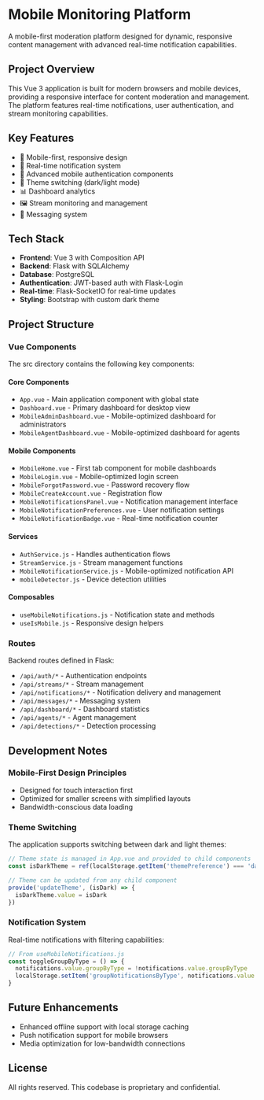 # Mobile Monitoring Platform

A mobile-first moderation platform designed for dynamic, responsive content management with advanced real-time notification capabilities.

## Project Overview

This Vue 3 application is built for modern browsers and mobile devices, providing a responsive interface for content moderation and management. The platform features real-time notifications, user authentication, and stream monitoring capabilities.

## Key Features

- 📱 Mobile-first, responsive design
- 🔔 Real-time notification system
- 🔐 Advanced mobile authentication components
- 🎨 Theme switching (dark/light mode)
- 📊 Dashboard analytics
- 🖼️ Stream monitoring and management
- 💬 Messaging system

## Tech Stack

- **Frontend**: Vue 3 with Composition API
- **Backend**: Flask with SQLAlchemy
- **Database**: PostgreSQL
- **Authentication**: JWT-based auth with Flask-Login
- **Real-time**: Flask-SocketIO for real-time updates
- **Styling**: Bootstrap with custom dark theme

## Project Structure

### Vue Components

The src directory contains the following key components:

#### Core Components
- `App.vue` - Main application component with global state
- `Dashboard.vue` - Primary dashboard for desktop view
- `MobileAdminDashboard.vue` - Mobile-optimized dashboard for administrators
- `MobileAgentDashboard.vue` - Mobile-optimized dashboard for agents

#### Mobile Components
- `MobileHome.vue` - First tab component for mobile dashboards
- `MobileLogin.vue` - Mobile-optimized login screen
- `MobileForgotPassword.vue` - Password recovery flow
- `MobileCreateAccount.vue` - Registration flow
- `MobileNotificationsPanel.vue` - Notification management interface
- `MobileNotificationPreferences.vue` - User notification settings
- `MobileNotificationBadge.vue` - Real-time notification counter

#### Services
- `AuthService.js` - Handles authentication flows
- `StreamService.js` - Stream management functions
- `MobileNotificationService.js` - Mobile-optimized notification API
- `mobileDetector.js` - Device detection utilities

#### Composables
- `useMobileNotifications.js` - Notification state and methods
- `useIsMobile.js` - Responsive design helpers

### Routes

Backend routes defined in Flask:

- `/api/auth/*` - Authentication endpoints
- `/api/streams/*` - Stream management
- `/api/notifications/*` - Notification delivery and management
- `/api/messages/*` - Messaging system
- `/api/dashboard/*` - Dashboard statistics
- `/api/agents/*` - Agent management
- `/api/detections/*` - Detection processing

## Development Notes

### Mobile-First Design Principles

- Designed for touch interaction first
- Optimized for smaller screens with simplified layouts
- Bandwidth-conscious data loading

### Theme Switching

The application supports switching between dark and light themes:

```javascript
// Theme state is managed in App.vue and provided to child components
const isDarkTheme = ref(localStorage.getItem('themePreference') === 'dark')

// Theme can be updated from any child component
provide('updateTheme', (isDark) => {
  isDarkTheme.value = isDark
})
```

### Notification System

Real-time notifications with filtering capabilities:

```javascript
// From useMobileNotifications.js
const toggleGroupByType = () => {
  notifications.value.groupByType = !notifications.value.groupByType
  localStorage.setItem('groupNotificationsByType', notifications.value.groupByType)
}
```

## Future Enhancements

- Enhanced offline support with local storage caching
- Push notification support for mobile browsers
- Media optimization for low-bandwidth connections

## License

All rights reserved. This codebase is proprietary and confidential.